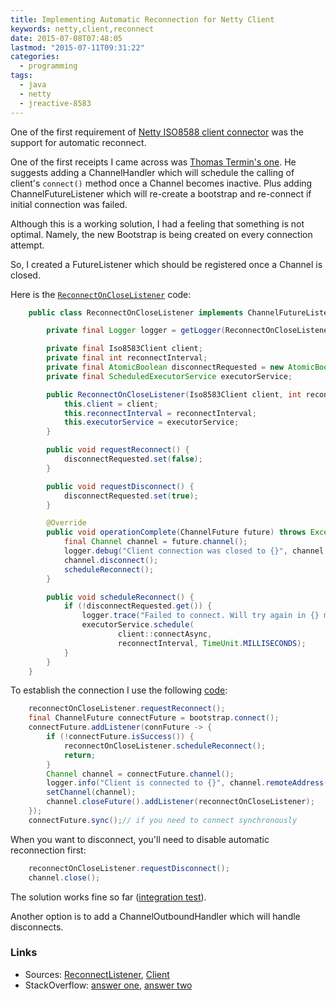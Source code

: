 ```yaml
---
title: Implementing Automatic Reconnection for Netty Client
keywords: netty,client,reconnect
date: 2015-07-08T07:48:05
lastmod: "2015-07-11T09:31:22"
categories:
  - programming  
tags:
  - java
  - netty
  - jreactive-8583
---
```


One of the first requirement of [Netty ISO8588 client connector][jreactive-8583] was the support for automatic reconnect.

One of the first receipts I came across was [Thomas Termin's one][tterm]. He suggests adding a ChannelHandler which will schedule the calling of client's `connect()` method once a Channel becomes inactive. Plus adding ChannelFutureListener which will re-create a bootstrap and re-connect if initial connection was failed.

Although this is a working solution, I had a feeling that something is not optimal. Namely, the new Bootstrap is being created on every connection attempt.

So, I created a FutureListener which should be registered once a Channel is closed.<!--more-->

Here is the [`ReconnectOnCloseListener`][ReconnectOnCloseListener] code:

```java ReconnectOnCloseListener.java
    public class ReconnectOnCloseListener implements ChannelFutureListener {

        private final Logger logger = getLogger(ReconnectOnCloseListener.class);

        private final Iso8583Client client;
        private final int reconnectInterval;
        private final AtomicBoolean disconnectRequested = new AtomicBoolean(false);
        private final ScheduledExecutorService executorService;

        public ReconnectOnCloseListener(Iso8583Client client, int reconnectInterval, ScheduledExecutorService executorService) {
            this.client = client;
            this.reconnectInterval = reconnectInterval;
            this.executorService = executorService;
        }

        public void requestReconnect() {
            disconnectRequested.set(false);
        }

        public void requestDisconnect() {
            disconnectRequested.set(true);
        }

        @Override
        public void operationComplete(ChannelFuture future) throws Exception {
            final Channel channel = future.channel();
            logger.debug("Client connection was closed to {}", channel.remoteAddress());
            channel.disconnect();
            scheduleReconnect();
        }

        public void scheduleReconnect() {
            if (!disconnectRequested.get()) {
                logger.trace("Failed to connect. Will try again in {} millis", reconnectInterval);
                executorService.schedule(
                        client::connectAsync,
                        reconnectInterval, TimeUnit.MILLISECONDS);
            }
        }
    }
```

To establish the connection I use the following [code][Iso8583Client]:

```java
    reconnectOnCloseListener.requestReconnect();
    final ChannelFuture connectFuture = bootstrap.connect();
    connectFuture.addListener(connFuture -> {
        if (!connectFuture.isSuccess()) {
            reconnectOnCloseListener.scheduleReconnect();
            return;
        }
        Channel channel = connectFuture.channel();
        logger.info("Client is connected to {}", channel.remoteAddress());
        setChannel(channel);
        channel.closeFuture().addListener(reconnectOnCloseListener);
    });
    connectFuture.sync();// if you need to connect synchronously
```

When you want to disconnect, you'll need to disable automatic reconnection first:
```java
    reconnectOnCloseListener.requestDisconnect();
    channel.close();
```

The solution works fine so far ([integration test][test]).

Another option is to add a ChannelOutboundHandler which will handle disconnects.

### Links

- Sources: [ReconnectListener][ReconnectOnCloseListener], [Client][Iso8583Client]
- StackOverflow: [answer one][stackoverflow], [answer two](http://stackoverflow.com/a/9351628/3315474)

[jreactive-8583]: https://github.com/kpavlov/jreactive-8583
[tterm]: http://tterm.blogspot.com/2014/03/netty-tcp-client-with-reconnect-handling.html
[ReconnectOnCloseListener]: https://github.com/kpavlov/jreactive-8583/blob/master/src/main/java/org/jreactive/iso8583/netty/pipeline/ReconnectOnCloseListener.java
[Iso8583Client]: https://github.com/kpavlov/jreactive-8583/blob/master/src/main/java/org/jreactive/iso8583/client/Iso8583Client.java#L67
[test]: https://github.com/kpavlov/jreactive-8583/blob/master/src/test/java/org/jreactive/iso8583/example/ClientReconnectIT.java
[stackoverflow]: http://stackoverflow.com/a/20881135/3315474
